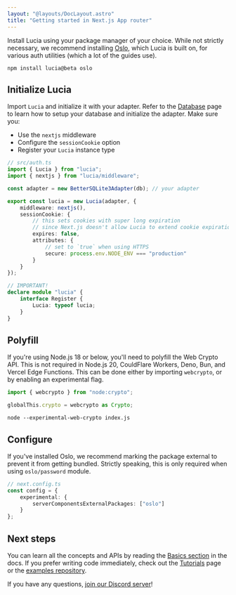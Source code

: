 ```yaml
---
layout: "@layouts/DocLayout.astro"
title: "Getting started in Next.js App router"
---
```


Install Lucia using your package manager of your choice. While not strictly necessary, we recommend installing [Oslo](https://oslo.js.org), which Lucia is built on, for various auth utilities (which a lot of the guides use).

```
npm install lucia@beta oslo
```

## Initialize Lucia

Import `Lucia` and initialize it with your adapter. Refer to the [Database](/database) page to learn how to setup your database and initialize the adapter. Make sure you:

- Use the `nextjs` middleware
- Configure the `sessionCookie` option
- Register your `Lucia` instance type

```ts
// src/auth.ts
import { Lucia } from "lucia";
import { nextjs } from "lucia/middleware";

const adapter = new BetterSQLite3Adapter(db); // your adapter

export const lucia = new Lucia(adapter, {
	middleware: nextjs(),
	sessionCookie: {
		// this sets cookies with super long expiration
		// since Next.js doesn't allow Lucia to extend cookie expiration when rendering pages
		expires: false,
		attributes: {
			// set to `true` when using HTTPS
			secure: process.env.NODE_ENV === "production"
		}
	}
});

// IMPORTANT!
declare module "lucia" {
	interface Register {
		Lucia: typeof lucia;
	}
}
```

## Polyfill

If you're using Node.js 18 or below, you'll need to polyfill the Web Crypto API. This is not required in Node.js 20, CouldFlare Workers, Deno, Bun, and Vercel Edge Functions. This can be done either by importing `webcrypto`, or by enabling an experimental flag.

```ts
import { webcrypto } from "node:crypto";

globalThis.crypto = webcrypto as Crypto;
```

```
node --experimental-web-crypto index.js
```

## Configure

If you've installed Oslo, we recommend marking the package external to prevent it from getting bundled. Strictly speaking, this is only required when using `oslo/password` module.

```ts
// next.config.ts
const config = {
	experimental: {
		serverComponentsExternalPackages: ["oslo"]
	}
};
```

## Next steps

You can learn all the concepts and APIs by reading the [Basics section](/basics/sessions) in the docs. If you prefer writing code immediately, check out the [Tutorials](/tutorials) page or the [examples repository](https://github.com/lucia-auth/examples).

If you have any questions, [join our Discord server](https://discord.com/invite/PwrK3kpVR3)!
